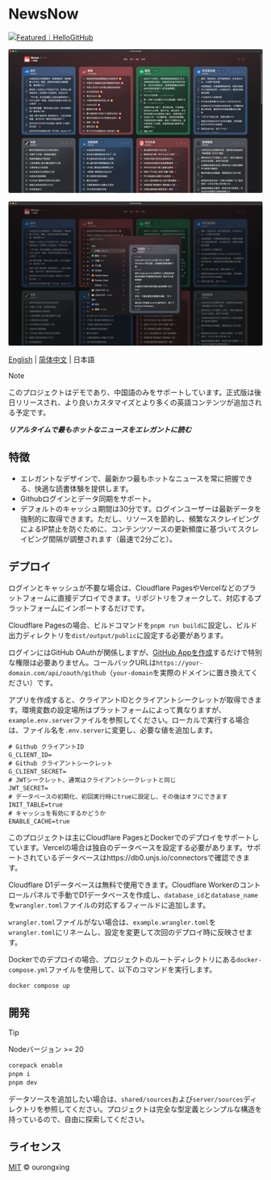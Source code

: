 # NewsNow
<a href="https://hellogithub.com/repository/c2978695e74a423189e9ca2543ab3b36" target="_blank"><img src="https://api.hellogithub.com/v1/widgets/recommend.svg?rid=c2978695e74a423189e9ca2543ab3b36&claim_uid=SMJiFwlsKCkWf89&theme=small" alt="Featured｜HelloGitHub" /></a>

![](screenshots/preview-1.png)

![](screenshots/preview-2.png)

[English](README.md) | [简体中文](README.zh-CN.md) | 日本語

> [!NOTE]
> このプロジェクトはデモであり、中国語のみをサポートしています。正式版は後日リリースされ、より良いカスタマイズとより多くの英語コンテンツが追加される予定です。

***リアルタイムで最もホットなニュースをエレガントに読む***

## 特徴
- エレガントなデザインで、最新かつ最もホットなニュースを常に把握できる、快適な読書体験を提供します。
- Githubログインとデータ同期をサポート。
- デフォルトのキャッシュ期間は30分です。ログインユーザーは最新データを強制的に取得できます。ただし、リソースを節約し、頻繁なスクレイピングによるIP禁止を防ぐために、コンテンツソースの更新頻度に基づいてスクレイピング間隔が調整されます（最速で2分ごと）。

## デプロイ

ログインとキャッシュが不要な場合は、Cloudflare PagesやVercelなどのプラットフォームに直接デプロイできます。リポジトリをフォークして、対応するプラットフォームにインポートするだけです。

Cloudflare Pagesの場合、ビルドコマンドを`pnpm run build`に設定し、ビルド出力ディレクトリを`dist/output/public`に設定する必要があります。

ログインにはGitHub OAuthが関係しますが、[GitHub Appを作成](https://github.com/settings/applications/new)するだけで特別な権限は必要ありません。コールバックURLは`https://your-domain.com/api/oauth/github`（`your-domain`を実際のドメインに置き換えてください）です。

アプリを作成すると、クライアントIDとクライアントシークレットが取得できます。環境変数の設定場所はプラットフォームによって異なりますが、`example.env.server`ファイルを参照してください。ローカルで実行する場合は、ファイル名を`.env.server`に変更し、必要な値を追加します。

```env
# Github クライアントID
G_CLIENT_ID=
# Github クライアントシークレット
G_CLIENT_SECRET=
# JWTシークレット、通常はクライアントシークレットと同じ
JWT_SECRET=
# データベースの初期化、初回実行時にtrueに設定し、その後はオフにできます
INIT_TABLE=true
# キャッシュを有効にするかどうか
ENABLE_CACHE=true
```

このプロジェクトは主にCloudflare PagesとDockerでのデプロイをサポートしています。Vercelの場合は独自のデータベースを設定する必要があります。サポートされているデータベースはhttps://db0.unjs.io/connectorsで確認できます。

Cloudflare D1データベースは無料で使用できます。Cloudflare Workerのコントロールパネルで手動でD1データベースを作成し、`database_id`と`database_name`を`wrangler.toml`ファイルの対応するフィールドに追加します。

`wrangler.toml`ファイルがない場合は、`example.wrangler.toml`を`wrangler.toml`にリネームし、設定を変更して次回のデプロイ時に反映させます。

Dockerでのデプロイの場合、プロジェクトのルートディレクトリにある`docker-compose.yml`ファイルを使用して、以下のコマンドを実行します。

```sh
docker compose up
```

## 開発

> [!TIP]
> Nodeバージョン >= 20

```sh
corepack enable
pnpm i
pnpm dev
```

データソースを追加したい場合は、`shared/sources`および`server/sources`ディレクトリを参照してください。プロジェクトは完全な型定義とシンプルな構造を持っているので、自由に探索してください。

## ライセンス

[MIT](./LICENSE) © ourongxing
